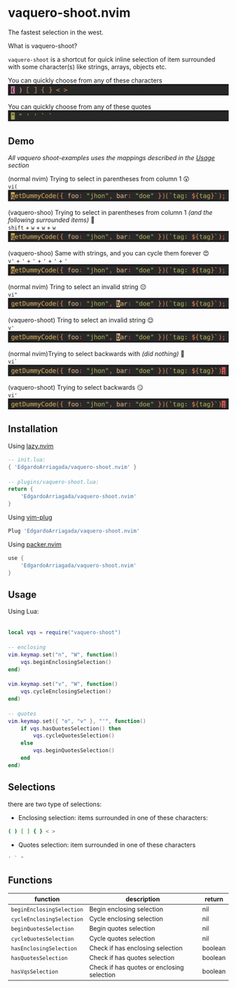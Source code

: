 # vaquero-shoot.nvim

The fastest selection in the west.

What is vaquero-shoot?

`vaquero-shoot` is a shortcut for quick inline selection of item surrounded with some character(s) like strings, arrays, objects etc.

You can quickly choose from any of these characters <br />
![complete-enclosing](./images/complete-enclosing.gif)

You can quickly choose from any of these quotes <br />
![complete-quotes](./images/complete-quotes.gif)

## Demo

_All vaquero shoot-examples uses the mappings described in the [Usage](#Usage) section_

(normal nvim) Trying to select in parentheses from column 1 😲 <br />
`vi(`
![viparent](./images/viparent.gif)

(vaquero-shoo) Trying to select in parentheses from column 1 _(and the following surrounded items)_ 🤯 <br />
`shift` + `w` + `w` + `w`
![vqsenclosing](./images/vqsenclosing.gif)

(vaquero-shoo) Same with strings, and you can cycle them forever 😍 <br />
`v'` + `'` + `'` + `'` + `'` + `'`
![cycle-strings](./images/cycle-strings.gif)

(normal nvim) Tring to select an invalid string 😔 <br />
`vi"`
![invalid-string](./images/invalid-string.gif)

(vaquero-shoot) Tring to select an invalid string 😌 <br />
`v'`
![fix-invalid-string](./images/fix-invalid-string.gif)

(normal nvim)Trying to select backwards with _(did nothing)_ 🫥 <br />
`` vi` ``
![invalid-select-backwards](./images/invalid-selection-backwards.gif)

(vaquero-shoot) Trying to select backwards 😏 <br />
`vi'`
![fix-invalid-selection-backwards](./images/fix-invalid-selection-backwards.gif)

## Installation

Using [lazy.nvim](https://github.com/folke/lazy.nvim)

```lua
-- init.lua:
{ 'EdgardoArriagada/vaquero-shoot.nvim' }

-- plugins/vaquero-shoot.lua:
return {
    'EdgardoArriagada/vaquero-shoot.nvim'
}
```

Using [vim-plug](https://github.com/junegunn/vim-plug)

```lua
Plug 'EdgardoArriagada/vaquero-shoot.nvim'
```

Using [packer.nvim](https://github.com/wbthomason/packer.nvim)

```lua
use {
    'EdgardoArriagada/vaquero-shoot.nvim'
}
```

## Usage

Using Lua:

```lua

local vqs = require("vaquero-shoot")

-- enclosing
vim.keymap.set("n", "W", function()
    vqs.beginEnclosingSelection()
end)

vim.keymap.set("v", "W", function()
    vqs.cycleEnclosingSelection()
end)

-- quotes
vim.keymap.set({ "o", "v" }, "'", function()
    if vqs.hasQuotesSelection() then
        vqs.cycleQuotesSelection()
    else
        vqs.beginQuotesSelection()
    end
end)
```

## Selections

there are two type of selections:

- Enclosing selection: items surrounded in one of these characters:

```bash
( ) [ ] { } < >
```

- Quotes selection: item surrounded in one of these characters

```bash
' ` "
```

## Functions

| function                  | description                                | return  |
| ------------------------- | ------------------------------------------ | ------- |
| `beginEnclosingSelection` | Begin enclosing selection                  | nil     |
| `cycleEnclosingSelection` | Cycle enclosing selection                  | nil     |
| `beginQuotesSelection`    | Begin quotes selection                     | nil     |
| `cycleQuotesSelection`    | Cycle quotes selection                     | nil     |
| `hasEnclosingSelection`   | Check if has enclosing selection           | boolean |
| `hasQuotesSelection`      | Check if has quotes selection              | boolean |
| `hasVqsSelection`         | Check if has quotes or enclosing selection | boolean |
